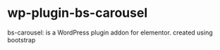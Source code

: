# wp-plugin-bs-carousel
bs-carousel: is a WordPress plugin addon for elementor. created using bootstrap
